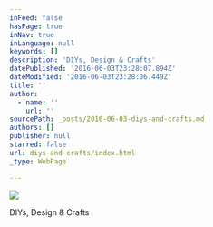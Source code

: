 ```yaml
---
inFeed: false
hasPage: true
inNav: true
inLanguage: null
keywords: []
description: 'DIYs, Design & Crafts'
datePublished: '2016-06-03T23:28:07.894Z'
dateModified: '2016-06-03T23:28:06.449Z'
title: ''
author:
  - name: ''
    url: ''
sourcePath: _posts/2016-06-03-diys-and-crafts.md
authors: []
publisher: null
starred: false
url: diys-and-crafts/index.html
_type: WebPage

---
```

![](https://the-grid-user-content.s3-us-west-2.amazonaws.com/e8b1a58c-73bf-44d4-92b4-eb6dde9cf691.jpg)

DIYs, Design & Crafts